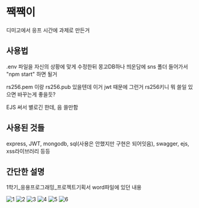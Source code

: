 # 짹짹이
디미고에서 응프 시간에 과제로 만든거

## 사용법
.env 파일을 자신의 상황에 맞게 수정한뒤
몽고DB하나 띄운담에 sns 폴더 들어가서 "npm start" 하면 될거 

rs256.pem 이랑 rs256.pub 있을텐데 이거 jwt 때문에 그런거
rs256키니 뭐 쓸일 있으면 바꾸는게 좋을듯?


EJS 써서 별로긴 한데, 음 쓸만함 

## 사용된 것들
express, JWT, mongodb, sql(사용은 안했지만 구현은 되어잇음), swagger, ejs, xss라이브러리 등등

## 간단한 설명
1학기_응용프로그래밍_프로젝트기획서 word파일에 있던 내용

![1](./1학기_응용프로그래밍_프로젝트기획서/설명_1.jpg)
![2](./1학기_응용프로그래밍_프로젝트기획서/설명_2.jpg)
![3](./1학기_응용프로그래밍_프로젝트기획서/설명_3.jpg)
![4](./1학기_응용프로그래밍_프로젝트기획서/설명_4.jpg)
![5](./1학기_응용프로그래밍_프로젝트기획서/설명_5.jpg)
![6](./1학기_응용프로그래밍_프로젝트기획서/설명_6.jpg)
